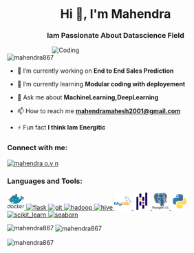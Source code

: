 <h1 align="center">Hi 👋, I'm  Mahendra</h1>
<h3 align="center">Iam Passionate About Datascience Field </h3>
<img align="right" alt="Coding" width="400" src="https://cdn.gencraft.com/prod/user/f1fed633-0a82-4660-96a8-49866f2b4aeb/0dc0ace5-38c2-4d71-b00d-5bdfaa07a171/image/image0_0.jpg?Expires=1703689932&Signature=G2DSDVsu5kyOCNo~yPFmqvhsPK0WgfsOCSmeYu4KxfeslBXZ3DU7tc3S6TOXxvoegMdYK5XF4WdXpps2EOXE6o5RCxWDom5biNMYRL9lzMkeyUtUkCZEczXkbx-OxDNN8iPE52Hb5ne7t1T6509OV~~wDI5z5KBLgD9L3Gu~quSnXnJIkJZqwFsA2w9Fl36bSfE1AMMpIVbok3rpr-HAOQAwHM8u6F4tcD-zpc0ra4nRK4WSlbjCaw48j5XfRYLE~rEJylpmUNE-NoxCS8wkpQfQKs7dD811MzcjTPh6An0mPhTK-rEZFFIH5RRk-ctKQXskByq8N8zVyDYcn5YFPA__&Key-Pair-Id=K3RDDB1TZ8BHT8">
<p align="left"> <img src="https://komarev.com/ghpvc/?username=mahendra867&label=Profile%20views&color=0e75b6&style=flat" alt="mahendra867" /> </p>

- 🔭 I’m currently working on **End to End Sales Prediction**

- 🌱 I’m currently learning **Modular coding with deployement**

- 💬 Ask me about **MachineLearning,DeepLearning**

- 📫 How to reach me **mahendramahesh2001@gmail.com**

- ⚡ Fun fact **I think Iam Energitic**

<h3 align="left">Connect with me:</h3>
<p align="left">
<a href="https://www.linkedin.com/in/mahendra-o/" target="blank"><img align="center" src="https://raw.githubusercontent.com/rahuldkjain/github-profile-readme-generator/master/src/images/icons/Social/linked-in-alt.svg" alt="mahendra o.v n" height="30" width="40" /></a>
</p>

<h3 align="left">Languages and Tools:</h3>
<p align="left"> <a href="https://www.docker.com/" target="_blank" rel="noreferrer"> <img src="https://raw.githubusercontent.com/devicons/devicon/master/icons/docker/docker-original-wordmark.svg" alt="docker" width="40" height="40"/> </a> <a href="https://flask.palletsprojects.com/" target="_blank" rel="noreferrer"> <img src="https://www.vectorlogo.zone/logos/pocoo_flask/pocoo_flask-icon.svg" alt="flask" width="40" height="40"/> </a> <a href="https://git-scm.com/" target="_blank" rel="noreferrer"> <img src="https://www.vectorlogo.zone/logos/git-scm/git-scm-icon.svg" alt="git" width="40" height="40"/> </a> <a href="https://hadoop.apache.org/" target="_blank" rel="noreferrer"> <img src="https://www.vectorlogo.zone/logos/apache_hadoop/apache_hadoop-icon.svg" alt="hadoop" width="40" height="40"/> </a> <a href="https://hive.apache.org/" target="_blank" rel="noreferrer"> <img src="https://www.vectorlogo.zone/logos/apache_hive/apache_hive-icon.svg" alt="hive" width="40" height="40"/> </a> <a href="https://www.mysql.com/" target="_blank" rel="noreferrer"> <img src="https://raw.githubusercontent.com/devicons/devicon/master/icons/mysql/mysql-original-wordmark.svg" alt="mysql" width="40" height="40"/> </a> <a href="https://pandas.pydata.org/" target="_blank" rel="noreferrer"> <img src="https://raw.githubusercontent.com/devicons/devicon/2ae2a900d2f041da66e950e4d48052658d850630/icons/pandas/pandas-original.svg" alt="pandas" width="40" height="40"/> </a> <a href="https://www.postgresql.org" target="_blank" rel="noreferrer"> <img src="https://raw.githubusercontent.com/devicons/devicon/master/icons/postgresql/postgresql-original-wordmark.svg" alt="postgresql" width="40" height="40"/> </a> <a href="https://www.python.org" target="_blank" rel="noreferrer"> <img src="https://raw.githubusercontent.com/devicons/devicon/master/icons/python/python-original.svg" alt="python" width="40" height="40"/> </a> <a href="https://scikit-learn.org/" target="_blank" rel="noreferrer"> <img src="https://upload.wikimedia.org/wikipedia/commons/0/05/Scikit_learn_logo_small.svg" alt="scikit_learn" width="40" height="40"/> </a> <a href="https://seaborn.pydata.org/" target="_blank" rel="noreferrer"> <img src="https://seaborn.pydata.org/_images/logo-mark-lightbg.svg" alt="seaborn" width="40" height="40"/> </a> </p>

<p><img align="left" src="https://github-readme-stats.vercel.app/api/top-langs?username=mahendra867&show_icons=true&locale=en&layout=compact" alt="mahendra867" /></p>

<p>&nbsp;<img align="center" src="https://github-readme-stats.vercel.app/api?username=mahendra867&show_icons=true&locale=en" alt="mahendra867" /></p>

<p><img align="center" src="https://github-readme-streak-stats.herokuapp.com/?user=mahendra867&" alt="mahendra867" /></p>
